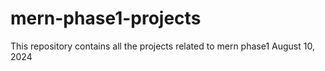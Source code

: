 # mern-phase1-projects
This repository contains all the projects related to mern phase1
August 10, 2024

